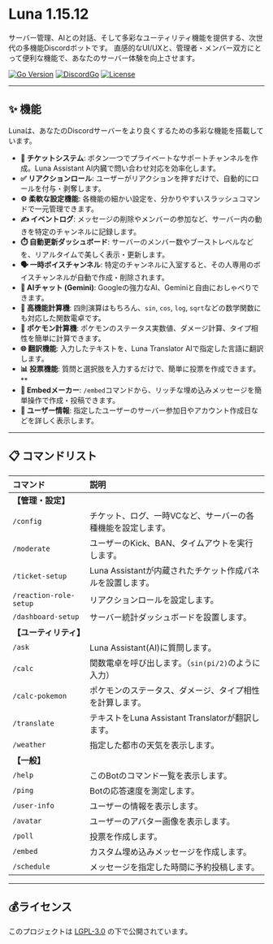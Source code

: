 # Luna 1.15.12

サーバー管理、AIとの対話、そして多彩なユーティリティ機能を提供する、次世代の多機能Discordボットです。
直感的なUI/UXと、管理者・メンバー双方にとって便利な機能で、あなたのサーバー体験を向上させます。

[![Go Version](https://img.shields.io/badge/Go-1.18%2B-blue.svg)](https://golang.org/)
[![DiscordGo](https://img.shields.io/badge/lib-DiscordGo-blue.svg)](https://github.com/bwmarrin/discordgo)
[![License](https://img.shields.io/badge/License-LGPL--3.0-blue.svg)](LICENSE)

---

## ✨ 機能

Lunaは、あなたのDiscordサーバーをより良くするための多彩な機能を搭載しています。

* **🎫 チケットシステム**: ボタン一つでプライベートなサポートチャンネルを作成。Luna Assistant AI内臓で問い合わせ対応を効率化します。
* **✅ リアクションロール**: ユーザーがリアクションを押すだけで、自動的にロールを付与・剥奪します。
* **⚙️ 柔軟な設定機能**: 各機能の細かい設定を、分かりやすいスラッシュコマンドで一元管理できます。
* **✍️ イベントログ**: メッセージの削除やメンバーの参加など、サーバー内の動きを特定のチャンネルに記録します。
* **⏱️ 自動更新ダッシュボード**: サーバーのメンバー数やブーストレベルなどを、リアルタイムで美しく表示・更新します。
* **🗣️ 一時ボイスチャンネル**: 特定のチャンネルに入室すると、その人専用のボイスチャンネルが自動で作成・削除されます。
* **🧠 AIチャット (Gemini)**: Googleの強力なAI、Geminiと自由におしゃべりできます。
* **🧮 高機能計算機**: 四則演算はもちろん、`sin`, `cos`, `log`, `sqrt`などの数学関数にも対応した関数電卓です。
* **👾 ポケモン計算機**: ポケモンのステータス実数値、ダメージ計算、タイプ相性を簡単に計算できます。
* **🌐 翻訳機能**: 入力したテキストを、Luna Translator AIで指定した言語に翻訳します。
* **📊 投票機能**: 質問と選択肢を入力するだけで、簡単に投票を作成できます。**
* **🎨 Embedメーカー**: `/embed`コマンドから、リッチな埋め込みメッセージを簡単操作で作成・投稿できます。
* **👤 ユーザー情報**: 指定したユーザーのサーバー参加日やアカウント作成日などを詳しく表示します。

---

## 📋 コマンドリスト

| コマンド | 説明 |
| :--- | :--- |
| **【管理・設定】** | |
| `/config` | チケット、ログ、一時VCなど、サーバーの各種機能を設定します。 |
| `/moderate` | ユーザーのKick、BAN、タイムアウトを実行します。 |
| `/ticket-setup` | Luna Assistantが内蔵されたチケット作成パネルを設置します。 |
| `/reaction-role-setup` | リアクションロールを設定します。 |
| `/dashboard-setup` | サーバー統計ダッシュボードを設置します。 |
| **【ユーティリティ】** | |
| `/ask` | Luna Assistant(AI)に質問します。 |
| `/calc` | 関数電卓を呼び出します。（`sin(pi/2)`のように入力） |
| `/calc-pokemon` | ポケモンのステータス、ダメージ、タイプ相性を計算します。 |
| `/translate` | テキストをLuna Assistant Translatorが翻訳します。 |
| `/weather` | 指定した都市の天気を表示します。 |
| **【一般】** | |
| `/help` | このBotのコマンド一覧を表示します。 |
| `/ping` | Botの応答速度を測定します。 |
| `/user-info` | ユーザーの情報を表示します。 |
| `/avatar` | ユーザーのアバター画像を表示します。 |
| `/poll` | 投票を作成します。 |
| `/embed` | カスタム埋め込みメッセージを作成します。 |
| `/schedule` | メッセージを指定した時間に予約投稿します。 |

---

## 💰ライセンス
このプロジェクトは [LGPL-3.0](LICENSE) の下で公開されています。